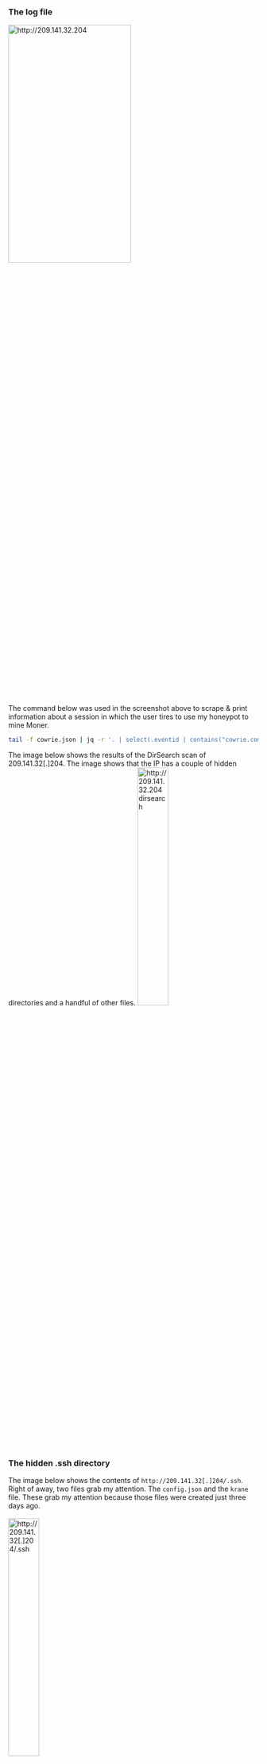 
### The log file

<img src="https://i.imgur.com/OlKKF60.png" alt="http://209.141.32.204" width="70%" height="35%">
<br>
The command below was used in the screenshot above to scrape & print information about a session in which the user tires to use my honeypot to mine Moner.

```bash
tail -f cowrie.json | jq -r '. | select(.eventid | contains("cowrie.command.input")) | "CMD: " + .input, "Session: " + .session,  "SRC IP: " + .src_ip + "\r\n"'
```
The image below shows the results of the DirSearch scan of 209.141.32[.]204. The image shows that the IP has a couple of hidden directories and a handful of other files. 
<img src="https://i.imgur.com/TGUCk5q.png" alt="http://209.141.32.204 dirsearch" width="35%" height="35%">

### The hidden .ssh directory
The image below shows the contents of `http://209.141.32[.]204/.ssh`. Right of away, two files grab my attention. The `config.json` and the `krane` file. These grab my attention because those files were created just three days ago.<br><br>
<img src="https://i.imgur.com/SGZIAVk.png" alt="http://209.141.32[.]204/.ssh" width="35%" height="35%">

## Config.json
The `config.json` file also caught my eye because config.json files are often used by miners for mining. 
The following Monero address was being used for the mining. The pool that was being used was "hashvault.pro".

`49ubSTdDp9hPmYE7paRM6PZFLmqvsedZ56MXLUT8mvYnTzjVCKGDbpuW4RVdvZon228uWnkjoJN8S6w5S4LdgeK8UBMMEhJ`

Most miners have a feature built into the miner that allows the user to donate some of their hashes to the developers. This miner might donate all their hashes to the developers 1 minute every hour. The value was set as 1, this is intresting becauase they author of the malware was donating their hash power to the developers.  This might be on purpose or a careless mistake of a inexperienced malware author. 

### The .db directory
<img src="https://i.imgur.com/DI2TCio.png" alt="http://209.141.32[.]204/.db" width="35%" height="35%">
<br>
The image above shows the contents of the .db directory. The directory contains a handful of text files that are used by the malware to brute force machines that have SSH exposed.<br>

<img src="https://i.imgur.com/DFAvqKD.png" alt="http://209.141.32[.]204/.db" width="35%" height="35%"><br>
The image above shows the contents of pass.txt. The pass.txt file contains popular passswords and usernames. 

### IOC
dfa6d202fc24623a5aadf3684aadcfbce72ee8aa  config.json<br>
f1cb326ee8ab4217cf9191f395e35fe684dd426a  a<br>
bfa1d6ecc6a4f2da893b88f15b96a96320dd27c5  b<br>
d987680671c4c35610d659dd5dc2e0f4d387e0b4  pass.txt<br>
3fbbd4ef15e064bd2f4b8b643aacbafdfc347833  dump.txt<br>
